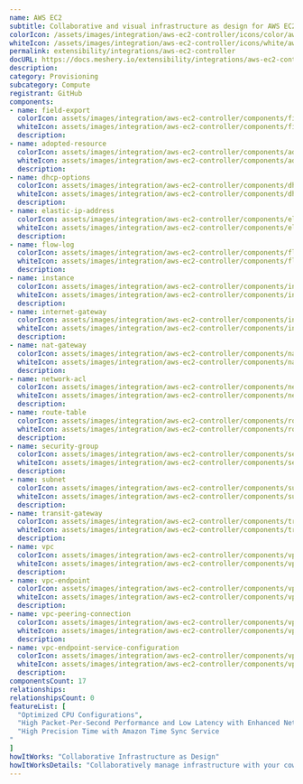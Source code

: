 ```yaml
---
name: AWS EC2
subtitle: Collaborative and visual infrastructure as design for AWS EC2
colorIcon: /assets/images/integration/aws-ec2-controller/icons/color/aws-ec2-controller-color.svg
whiteIcon: /assets/images/integration/aws-ec2-controller/icons/white/aws-ec2-controller-white.svg
permalink: extensibility/integrations/aws-ec2-controller
docURL: https://docs.meshery.io/extensibility/integrations/aws-ec2-controller
description: 
category: Provisioning
subcategory: Compute
registrant: GitHub
components: 
- name: field-export
  colorIcon: assets/images/integration/aws-ec2-controller/components/field-export/icons/color/field-export-color.svg
  whiteIcon: assets/images/integration/aws-ec2-controller/components/field-export/icons/white/field-export-white.svg
  description: 
- name: adopted-resource
  colorIcon: assets/images/integration/aws-ec2-controller/components/adopted-resource/icons/color/adopted-resource-color.svg
  whiteIcon: assets/images/integration/aws-ec2-controller/components/adopted-resource/icons/white/adopted-resource-white.svg
  description: 
- name: dhcp-options
  colorIcon: assets/images/integration/aws-ec2-controller/components/dhcp-options/icons/color/dhcp-options-color.svg
  whiteIcon: assets/images/integration/aws-ec2-controller/components/dhcp-options/icons/white/dhcp-options-white.svg
  description: 
- name: elastic-ip-address
  colorIcon: assets/images/integration/aws-ec2-controller/components/elastic-ip-address/icons/color/elastic-ip-address-color.svg
  whiteIcon: assets/images/integration/aws-ec2-controller/components/elastic-ip-address/icons/white/elastic-ip-address-white.svg
  description: 
- name: flow-log
  colorIcon: assets/images/integration/aws-ec2-controller/components/flow-log/icons/color/flow-log-color.svg
  whiteIcon: assets/images/integration/aws-ec2-controller/components/flow-log/icons/white/flow-log-white.svg
  description: 
- name: instance
  colorIcon: assets/images/integration/aws-ec2-controller/components/instance/icons/color/instance-color.svg
  whiteIcon: assets/images/integration/aws-ec2-controller/components/instance/icons/white/instance-white.svg
  description: 
- name: internet-gateway
  colorIcon: assets/images/integration/aws-ec2-controller/components/internet-gateway/icons/color/internet-gateway-color.svg
  whiteIcon: assets/images/integration/aws-ec2-controller/components/internet-gateway/icons/white/internet-gateway-white.svg
  description: 
- name: nat-gateway
  colorIcon: assets/images/integration/aws-ec2-controller/components/nat-gateway/icons/color/nat-gateway-color.svg
  whiteIcon: assets/images/integration/aws-ec2-controller/components/nat-gateway/icons/white/nat-gateway-white.svg
  description: 
- name: network-acl
  colorIcon: assets/images/integration/aws-ec2-controller/components/network-acl/icons/color/network-acl-color.svg
  whiteIcon: assets/images/integration/aws-ec2-controller/components/network-acl/icons/white/network-acl-white.svg
  description: 
- name: route-table
  colorIcon: assets/images/integration/aws-ec2-controller/components/route-table/icons/color/route-table-color.svg
  whiteIcon: assets/images/integration/aws-ec2-controller/components/route-table/icons/white/route-table-white.svg
  description: 
- name: security-group
  colorIcon: assets/images/integration/aws-ec2-controller/components/security-group/icons/color/security-group-color.svg
  whiteIcon: assets/images/integration/aws-ec2-controller/components/security-group/icons/white/security-group-white.svg
  description: 
- name: subnet
  colorIcon: assets/images/integration/aws-ec2-controller/components/subnet/icons/color/subnet-color.svg
  whiteIcon: assets/images/integration/aws-ec2-controller/components/subnet/icons/white/subnet-white.svg
  description: 
- name: transit-gateway
  colorIcon: assets/images/integration/aws-ec2-controller/components/transit-gateway/icons/color/transit-gateway-color.svg
  whiteIcon: assets/images/integration/aws-ec2-controller/components/transit-gateway/icons/white/transit-gateway-white.svg
  description: 
- name: vpc
  colorIcon: assets/images/integration/aws-ec2-controller/components/vpc/icons/color/vpc-color.svg
  whiteIcon: assets/images/integration/aws-ec2-controller/components/vpc/icons/white/vpc-white.svg
  description: 
- name: vpc-endpoint
  colorIcon: assets/images/integration/aws-ec2-controller/components/vpc-endpoint/icons/color/vpc-endpoint-color.svg
  whiteIcon: assets/images/integration/aws-ec2-controller/components/vpc-endpoint/icons/white/vpc-endpoint-white.svg
  description: 
- name: vpc-peering-connection
  colorIcon: assets/images/integration/aws-ec2-controller/components/vpc-peering-connection/icons/color/vpc-peering-connection-color.svg
  whiteIcon: assets/images/integration/aws-ec2-controller/components/vpc-peering-connection/icons/white/vpc-peering-connection-white.svg
  description: 
- name: vpc-endpoint-service-configuration
  colorIcon: assets/images/integration/aws-ec2-controller/components/vpc-endpoint-service-configuration/icons/color/vpc-endpoint-service-configuration-color.svg
  whiteIcon: assets/images/integration/aws-ec2-controller/components/vpc-endpoint-service-configuration/icons/white/vpc-endpoint-service-configuration-white.svg
  description: 
componentsCount: 17
relationships: 
relationshipsCount: 0
featureList: [
  "Optimized CPU Configurations",
  "High Packet-Per-Second Performance and Low Latency with Enhanced Networking",
  "High Precision Time with Amazon Time Sync Service
"
]
howItWorks: "Collaborative Infrastructure as Design"
howItWorksDetails: "Collaboratively manage infrastructure with your coworkers synchronously sharing the same designs."
---
```

